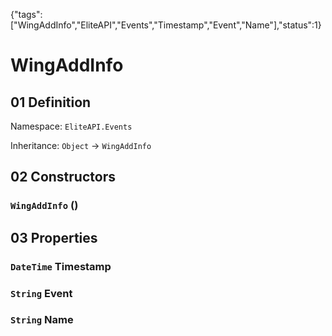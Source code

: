 {"tags":["WingAddInfo","EliteAPI","Events","Timestamp","Event","Name"],"status":1}

# WingAddInfo

## 01 Definition

Namespace: `EliteAPI.Events`

Inheritance: `Object` → `WingAddInfo`

## 02 Constructors

### `WingAddInfo` ()

## 03 Properties

### `DateTime` Timestamp

### `String` Event

### `String` Name

